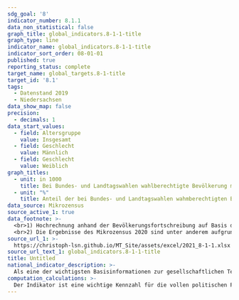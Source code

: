 ```yaml
---
sdg_goal: '8'
indicator_number: 8.1.1
data_non_statistical: false
graph_title: global_indicators.8-1-1-title
graph_type: line
indicator_name: global_indicators.8-1-1-title
indicator_sort_order: 08-01-01
published: true
reporting_status: complete
target_name: global_targets.8-1-title
target_id: '8.1'
tags:
  - Datenstand 2019
  - Niedersachsen
data_show_map: false
precision:
  - decimals: 1
data_start_values:
  - field: Altersgruppe
    value: Insgesamt
  - field: Geschlecht
    value: Männlich
  - field: Geschlecht
    value: Weiblich
graph_titles:
  - unit: in 1000
    title: Bei Bundes- und Landtagswahlen wahlberechtigte Bevölkerung mit Zuwanderungsgeschichte (in 1000)
  - unit: "%"
    title: Anteil der bei Bundes- und Landtagswahlen wahmberechtigten Bevölkerung mit Zuwanderungsgeschichte an allen Wahlberechtigen der betreffenden Altersgruppe (in Prozent)
data_source: Mikrozensus
source_active_1: true
data_footnote: >-
  <br>1) Hochrechnung anhand der Bevölkerungsfortschreibung auf Basis des Zensus 2011. Die Hochrechnung für die Jahre vor 2011 sowie für bislang veröffentlichte Ergebnisse des Mikrozensus 2011-2013 basiert auf den fortgeschriebenen Ergebnissen der Volkszählung 1987. In 2016 erfolgte die Umstellung auf eine neue Mikrozensus-Stichprobe. Ab 2017 wird nur noch die Bevölkerung in Privathaushalten (ohne Gemeinschaftsunterkünfte) ausgewiesen. Dadurch ergibt sich jeweils eine eingeschränkte Vergleichbarkeit mit den Vorjahren.
  <br>2) Die Ergebnisse des Mikrozensus 2020 sind unter anderem aufgrund methodischer Effekte im Rahmen einer Neugestaltung der Erhebung sowie insbesondere aufgrund der Folgen der Corona-Pandemie in Ihrer Datenqualität eingeschränkt. Auf die Verwendung dieser Ergebnisse wird daher verzichtet. Weitere Informationen zur methodischen Neugestaltung des Mikrozensus ab 2020 und zu den Auswirkungen der Neugestaltung und der Corona-Krise auf die Ergebnisse des Jahres 2020 finden Sie auf der  <a href="https://www.destatis.de/DE/Themen/Gesellschaft-Umwelt/Bevoelkerung/Haushalte-Familien/Methoden/mikrozensus-2020.html" target="_blank">Informationsseite des Statistischen Bundesamtes</a>
source_url_1: >-
  https://christoph-lsn.github.io/MT_Site/assets/excel/2021_8-1-1.xlsx
source_url_text_1: global_indicators.8-1-1-title
title: Untitled
national_indicator_description: >-
  Als eine der wichtigsten Basisinformationen zur gesellschaftlichen Teilhabe beschreibt dieser Indikator den Einfluss der Migration auf die Gesellschaft. Das Konzept der „Bevölkerung mit Migrationshintergrund“ umfasst nicht nur die eigentliche Migration nach Deutschland, sondern schließt auch die Nachkommen der Zugewanderten ein. Die Unter-scheidung nach Deutschen und Nichtdeutschen (vgl. Indikator 1.2.1) wird damit erweitert: Eine Person hat nach dem Mikrozensus einen Migrationshintergrund, wenn sie selbst oder mindestens ein Elternteil die deutsche Staatsangehörigkeit nicht durch Geburt besitzt. Die Definition umfasst im Einzelnen folgende Personen:<br>1. zugewanderte und nicht zugewanderte Ausländer;<br>2. zugewanderte und nicht zugewanderte Eingebürgerte;<br>3. (Spät-)Aussiedler;<br>4. mit deutscher Staatsangehörigkeit geborene Nachkommen.<br>Der Migrationshintergrund kann sich demnach auch ausschließlich aus den Eigenschaften der Eltern ableiten.
computation_calculations: >-
  Der Indikator ist eine wichtige Kennzahl für die vollen politischen Partizipationsmöglichkeiten von Deutschen mit Zuwanderungsgeschichte. Er zeigt jedoch nicht die Partizipationsmöglichkeiten von Ausländerinnen und Ausländern. Rechtliche Ausschlüsse vom Wahlrecht, die nicht mit der Staatsangehörigkeit zu tun haben, können nicht berücksichtigt werden.Wahlberechtigt sind alle Deutschen, die am Wahltag das 18. Lebensjahr vollendet haben, seit mindestens drei Monaten in Niedersachsen ihren wahlrechtlichen Wohnsitz haben und nicht vom Wahlrecht ausgeschlossen sind.    
---
```

